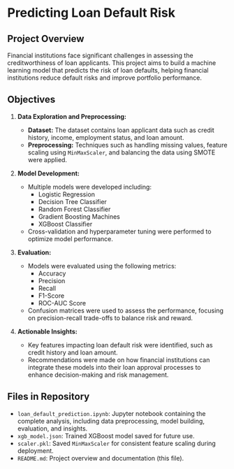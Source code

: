 # Predicting Loan Default Risk

## Project Overview

Financial institutions face significant challenges in assessing the creditworthiness of loan applicants. This project aims to build a machine learning model that predicts the risk of loan defaults, helping financial institutions reduce default risks and improve portfolio performance.

## Objectives

1. **Data Exploration and Preprocessing:**
   - **Dataset:** The dataset contains loan applicant data such as credit history, income, employment status, and loan amount.
   - **Preprocessing:** Techniques such as handling missing values, feature scaling using `MinMaxScaler`, and balancing the data using SMOTE were applied.

2. **Model Development:**
   - Multiple models were developed including:
     - Logistic Regression
     - Decision Tree Classifier
     - Random Forest Classifier
     - Gradient Boosting Machines
     - XGBoost Classifier
   - Cross-validation and hyperparameter tuning were performed to optimize model performance.

3. **Evaluation:**
   - Models were evaluated using the following metrics:
     - Accuracy
     - Precision
     - Recall
     - F1-Score
     - ROC-AUC Score
   - Confusion matrices were used to assess the performance, focusing on precision-recall trade-offs to balance risk and reward.

4. **Actionable Insights:**
   - Key features impacting loan default risk were identified, such as credit history and loan amount.
   - Recommendations were made on how financial institutions can integrate these models into their loan approval processes to enhance decision-making and risk management.

## Files in Repository

- `loan_default_prediction.ipynb`: Jupyter notebook containing the complete analysis, including data preprocessing, model building, evaluation, and insights.
- `xgb_model.json`: Trained XGBoost model saved for future use.
- `scaler.pkl`: Saved `MinMaxScaler` for consistent feature scaling during deployment.
- `README.md`: Project overview and documentation (this file).
